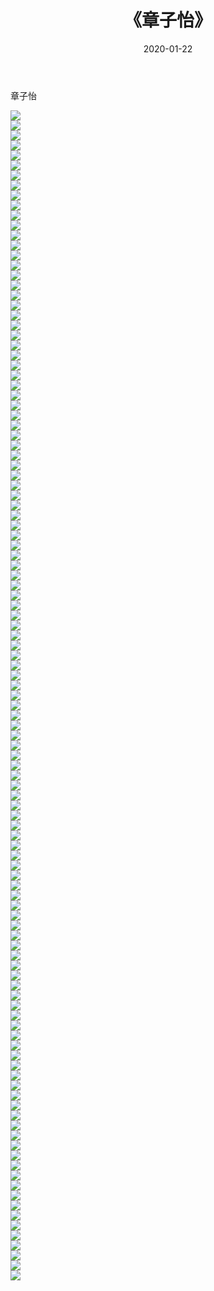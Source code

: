 ﻿---
layout: post
title:  《章子怡》
date:   2020-01-22
img: http://img.660000.xyz/Sharelink/壁纸/明星魅力/华人明星/章子怡/000.jpg
categories: [美女, 清纯, 唯美]
---

章子怡

 ![](http://img.660000.xyz/Sharelink/壁纸/明星魅力/华人明星/章子怡/001.jpg) <br>![](http://img.660000.xyz/Sharelink/壁纸/明星魅力/华人明星/章子怡/002.jpg) <br>![](http://img.660000.xyz/Sharelink/壁纸/明星魅力/华人明星/章子怡/003.jpg) <br>![](http://img.660000.xyz/Sharelink/壁纸/明星魅力/华人明星/章子怡/004.jpg) <br>![](http://img.660000.xyz/Sharelink/壁纸/明星魅力/华人明星/章子怡/005.jpg) <br>![](http://img.660000.xyz/Sharelink/壁纸/明星魅力/华人明星/章子怡/006.jpg) <br>![](http://img.660000.xyz/Sharelink/壁纸/明星魅力/华人明星/章子怡/007.jpg) <br>![](http://img.660000.xyz/Sharelink/壁纸/明星魅力/华人明星/章子怡/008.jpg) <br>![](http://img.660000.xyz/Sharelink/壁纸/明星魅力/华人明星/章子怡/009.jpg) <br>![](http://img.660000.xyz/Sharelink/壁纸/明星魅力/华人明星/章子怡/010.jpg) <br>![](http://img.660000.xyz/Sharelink/壁纸/明星魅力/华人明星/章子怡/011.jpg) <br>![](http://img.660000.xyz/Sharelink/壁纸/明星魅力/华人明星/章子怡/012.jpg) <br>![](http://img.660000.xyz/Sharelink/壁纸/明星魅力/华人明星/章子怡/013.jpg) <br>![](http://img.660000.xyz/Sharelink/壁纸/明星魅力/华人明星/章子怡/014.jpg) <br>![](http://img.660000.xyz/Sharelink/壁纸/明星魅力/华人明星/章子怡/015.jpg) <br>![](http://img.660000.xyz/Sharelink/壁纸/明星魅力/华人明星/章子怡/016.jpg) <br>![](http://img.660000.xyz/Sharelink/壁纸/明星魅力/华人明星/章子怡/017.jpg) <br>![](http://img.660000.xyz/Sharelink/壁纸/明星魅力/华人明星/章子怡/018.jpg) <br>![](http://img.660000.xyz/Sharelink/壁纸/明星魅力/华人明星/章子怡/019.jpg) <br>![](http://img.660000.xyz/Sharelink/壁纸/明星魅力/华人明星/章子怡/020.jpg) <br>![](http://img.660000.xyz/Sharelink/壁纸/明星魅力/华人明星/章子怡/021.jpg) <br>![](http://img.660000.xyz/Sharelink/壁纸/明星魅力/华人明星/章子怡/022.jpg) <br>![](http://img.660000.xyz/Sharelink/壁纸/明星魅力/华人明星/章子怡/023.jpg) <br>![](http://img.660000.xyz/Sharelink/壁纸/明星魅力/华人明星/章子怡/024.jpg) <br>![](http://img.660000.xyz/Sharelink/壁纸/明星魅力/华人明星/章子怡/025.jpg) <br>![](http://img.660000.xyz/Sharelink/壁纸/明星魅力/华人明星/章子怡/026.jpg) <br>![](http://img.660000.xyz/Sharelink/壁纸/明星魅力/华人明星/章子怡/027.jpg) <br>![](http://img.660000.xyz/Sharelink/壁纸/明星魅力/华人明星/章子怡/028.jpg) <br>![](http://img.660000.xyz/Sharelink/壁纸/明星魅力/华人明星/章子怡/029.jpg) <br>![](http://img.660000.xyz/Sharelink/壁纸/明星魅力/华人明星/章子怡/030.jpg) <br>![](http://img.660000.xyz/Sharelink/壁纸/明星魅力/华人明星/章子怡/031.jpg) <br>![](http://img.660000.xyz/Sharelink/壁纸/明星魅力/华人明星/章子怡/032.jpg) <br>![](http://img.660000.xyz/Sharelink/壁纸/明星魅力/华人明星/章子怡/033.jpg) <br>![](http://img.660000.xyz/Sharelink/壁纸/明星魅力/华人明星/章子怡/034.jpg) <br>![](http://img.660000.xyz/Sharelink/壁纸/明星魅力/华人明星/章子怡/035.jpg) <br>![](http://img.660000.xyz/Sharelink/壁纸/明星魅力/华人明星/章子怡/036.jpg) <br>![](http://img.660000.xyz/Sharelink/壁纸/明星魅力/华人明星/章子怡/037.jpg) <br>![](http://img.660000.xyz/Sharelink/壁纸/明星魅力/华人明星/章子怡/038.jpg) <br>![](http://img.660000.xyz/Sharelink/壁纸/明星魅力/华人明星/章子怡/039.jpg) <br>![](http://img.660000.xyz/Sharelink/壁纸/明星魅力/华人明星/章子怡/040.jpg) <br>![](http://img.660000.xyz/Sharelink/壁纸/明星魅力/华人明星/章子怡/041.jpg) <br>![](http://img.660000.xyz/Sharelink/壁纸/明星魅力/华人明星/章子怡/042.jpg) <br>![](http://img.660000.xyz/Sharelink/壁纸/明星魅力/华人明星/章子怡/043.jpg) <br>![](http://img.660000.xyz/Sharelink/壁纸/明星魅力/华人明星/章子怡/044.jpg) <br>![](http://img.660000.xyz/Sharelink/壁纸/明星魅力/华人明星/章子怡/045.jpg) <br>![](http://img.660000.xyz/Sharelink/壁纸/明星魅力/华人明星/章子怡/046.jpg) <br>![](http://img.660000.xyz/Sharelink/壁纸/明星魅力/华人明星/章子怡/047.jpg) <br>![](http://img.660000.xyz/Sharelink/壁纸/明星魅力/华人明星/章子怡/048.jpg) <br>![](http://img.660000.xyz/Sharelink/壁纸/明星魅力/华人明星/章子怡/049.jpg) <br>![](http://img.660000.xyz/Sharelink/壁纸/明星魅力/华人明星/章子怡/050.jpg) <br>![](http://img.660000.xyz/Sharelink/壁纸/明星魅力/华人明星/章子怡/051.jpg) <br>![](http://img.660000.xyz/Sharelink/壁纸/明星魅力/华人明星/章子怡/052.jpg) <br>![](http://img.660000.xyz/Sharelink/壁纸/明星魅力/华人明星/章子怡/053.jpg) <br>![](http://img.660000.xyz/Sharelink/壁纸/明星魅力/华人明星/章子怡/054.jpg) <br>![](http://img.660000.xyz/Sharelink/壁纸/明星魅力/华人明星/章子怡/055.jpg) <br>![](http://img.660000.xyz/Sharelink/壁纸/明星魅力/华人明星/章子怡/056.jpg) <br>![](http://img.660000.xyz/Sharelink/壁纸/明星魅力/华人明星/章子怡/057.jpg) <br>![](http://img.660000.xyz/Sharelink/壁纸/明星魅力/华人明星/章子怡/058.jpg) <br>![](http://img.660000.xyz/Sharelink/壁纸/明星魅力/华人明星/章子怡/059.jpg) <br>![](http://img.660000.xyz/Sharelink/壁纸/明星魅力/华人明星/章子怡/060.jpg) <br>![](http://img.660000.xyz/Sharelink/壁纸/明星魅力/华人明星/章子怡/061.jpg) <br>![](http://img.660000.xyz/Sharelink/壁纸/明星魅力/华人明星/章子怡/062.jpg) <br>![](http://img.660000.xyz/Sharelink/壁纸/明星魅力/华人明星/章子怡/063.jpg) <br>![](http://img.660000.xyz/Sharelink/壁纸/明星魅力/华人明星/章子怡/064.jpg) <br>![](http://img.660000.xyz/Sharelink/壁纸/明星魅力/华人明星/章子怡/065.jpg) <br>![](http://img.660000.xyz/Sharelink/壁纸/明星魅力/华人明星/章子怡/066.jpg) <br>![](http://img.660000.xyz/Sharelink/壁纸/明星魅力/华人明星/章子怡/067.jpg) <br>![](http://img.660000.xyz/Sharelink/壁纸/明星魅力/华人明星/章子怡/068.jpg) <br>![](http://img.660000.xyz/Sharelink/壁纸/明星魅力/华人明星/章子怡/069.jpg) <br>![](http://img.660000.xyz/Sharelink/壁纸/明星魅力/华人明星/章子怡/070.jpg) <br>![](http://img.660000.xyz/Sharelink/壁纸/明星魅力/华人明星/章子怡/071.jpg) <br>![](http://img.660000.xyz/Sharelink/壁纸/明星魅力/华人明星/章子怡/072.jpg) <br>![](http://img.660000.xyz/Sharelink/壁纸/明星魅力/华人明星/章子怡/073.jpg) <br>![](http://img.660000.xyz/Sharelink/壁纸/明星魅力/华人明星/章子怡/074.jpg) <br>![](http://img.660000.xyz/Sharelink/壁纸/明星魅力/华人明星/章子怡/075.jpg) <br>![](http://img.660000.xyz/Sharelink/壁纸/明星魅力/华人明星/章子怡/076.jpg) <br>![](http://img.660000.xyz/Sharelink/壁纸/明星魅力/华人明星/章子怡/077.jpg) <br>![](http://img.660000.xyz/Sharelink/壁纸/明星魅力/华人明星/章子怡/078.jpg) <br>![](http://img.660000.xyz/Sharelink/壁纸/明星魅力/华人明星/章子怡/079.jpg) <br>![](http://img.660000.xyz/Sharelink/壁纸/明星魅力/华人明星/章子怡/080.jpg) <br>![](http://img.660000.xyz/Sharelink/壁纸/明星魅力/华人明星/章子怡/081.jpg) <br>![](http://img.660000.xyz/Sharelink/壁纸/明星魅力/华人明星/章子怡/082.jpg) <br>![](http://img.660000.xyz/Sharelink/壁纸/明星魅力/华人明星/章子怡/083.jpg) <br>![](http://img.660000.xyz/Sharelink/壁纸/明星魅力/华人明星/章子怡/084.jpg) <br>![](http://img.660000.xyz/Sharelink/壁纸/明星魅力/华人明星/章子怡/085.jpg) <br>![](http://img.660000.xyz/Sharelink/壁纸/明星魅力/华人明星/章子怡/086.jpg) <br>![](http://img.660000.xyz/Sharelink/壁纸/明星魅力/华人明星/章子怡/087.jpg) <br>![](http://img.660000.xyz/Sharelink/壁纸/明星魅力/华人明星/章子怡/088.jpg) <br>![](http://img.660000.xyz/Sharelink/壁纸/明星魅力/华人明星/章子怡/089.jpg) <br>![](http://img.660000.xyz/Sharelink/壁纸/明星魅力/华人明星/章子怡/090.jpg) <br>![](http://img.660000.xyz/Sharelink/壁纸/明星魅力/华人明星/章子怡/091.jpg) <br>![](http://img.660000.xyz/Sharelink/壁纸/明星魅力/华人明星/章子怡/092.jpg) <br>![](http://img.660000.xyz/Sharelink/壁纸/明星魅力/华人明星/章子怡/093.jpg) <br>![](http://img.660000.xyz/Sharelink/壁纸/明星魅力/华人明星/章子怡/094.jpg) <br>![](http://img.660000.xyz/Sharelink/壁纸/明星魅力/华人明星/章子怡/095.jpg) <br>![](http://img.660000.xyz/Sharelink/壁纸/明星魅力/华人明星/章子怡/096.jpg) <br>![](http://img.660000.xyz/Sharelink/壁纸/明星魅力/华人明星/章子怡/097.jpg) <br>![](http://img.660000.xyz/Sharelink/壁纸/明星魅力/华人明星/章子怡/098.jpg) <br>![](http://img.660000.xyz/Sharelink/壁纸/明星魅力/华人明星/章子怡/099.jpg) <br>![](http://img.660000.xyz/Sharelink/壁纸/明星魅力/华人明星/章子怡/100.jpg) <br>![](http://img.660000.xyz/Sharelink/壁纸/明星魅力/华人明星/章子怡/101.jpg) <br>![](http://img.660000.xyz/Sharelink/壁纸/明星魅力/华人明星/章子怡/102.jpg) <br>![](http://img.660000.xyz/Sharelink/壁纸/明星魅力/华人明星/章子怡/103.jpg) <br>![](http://img.660000.xyz/Sharelink/壁纸/明星魅力/华人明星/章子怡/104.jpg) <br>![](http://img.660000.xyz/Sharelink/壁纸/明星魅力/华人明星/章子怡/105.jpg) <br>![](http://img.660000.xyz/Sharelink/壁纸/明星魅力/华人明星/章子怡/106.jpg) <br>![](http://img.660000.xyz/Sharelink/壁纸/明星魅力/华人明星/章子怡/107.jpg) <br>![](http://img.660000.xyz/Sharelink/壁纸/明星魅力/华人明星/章子怡/108.jpg) <br>![](http://img.660000.xyz/Sharelink/壁纸/明星魅力/华人明星/章子怡/109.jpg) <br>![](http://img.660000.xyz/Sharelink/壁纸/明星魅力/华人明星/章子怡/110.jpg) <br>![](http://img.660000.xyz/Sharelink/壁纸/明星魅力/华人明星/章子怡/111.jpg) <br>![](http://img.660000.xyz/Sharelink/壁纸/明星魅力/华人明星/章子怡/112.jpg) <br>![](http://img.660000.xyz/Sharelink/壁纸/明星魅力/华人明星/章子怡/113.jpg) <br>![](http://img.660000.xyz/Sharelink/壁纸/明星魅力/华人明星/章子怡/114.jpg) <br>![](http://img.660000.xyz/Sharelink/壁纸/明星魅力/华人明星/章子怡/115.jpg) <br>![](http://img.660000.xyz/Sharelink/壁纸/明星魅力/华人明星/章子怡/116.jpg) <br>![](http://img.660000.xyz/Sharelink/壁纸/明星魅力/华人明星/章子怡/117.jpg) <br>